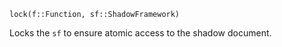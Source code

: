 ```
lock(f::Function, sf::ShadowFramework)
```

Locks the `sf` to ensure atomic access to the shadow document.
